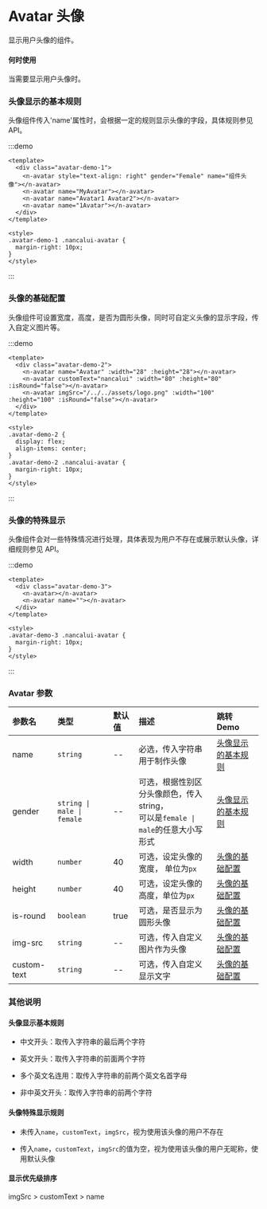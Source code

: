 # Avatar 头像

显示用户头像的组件。

#### 何时使用

当需要显示用户头像时。

### 头像显示的基本规则

头像组件传入'name'属性时，会根据一定的规则显示头像的字段，具体规则参见 API。

:::demo

```vue
<template>
  <div class="avatar-demo-1">
    <n-avatar style="text-align: right" gender="Female" name="组件头像"></n-avatar>
    <n-avatar name="MyAvatar"></n-avatar>
    <n-avatar name="Avatar1 Avatar2"></n-avatar>
    <n-avatar name="1Avatar"></n-avatar>
  </div>
</template>

<style>
.avatar-demo-1 .nancalui-avatar {
  margin-right: 10px;
}
</style>
```

:::

### 头像的基础配置

头像组件可设置宽度，高度，是否为圆形头像，同时可自定义头像的显示字段，传入自定义图片等。

:::demo

```vue
<template>
  <div class="avatar-demo-2">
    <n-avatar name="Avatar" :width="28" :height="28"></n-avatar>
    <n-avatar customText="nancalui" :width="80" :height="80" :isRound="false"></n-avatar>
    <n-avatar imgSrc="/../../assets/logo.png" :width="100" :height="100" :isRound="false"></n-avatar>
  </div>
</template>

<style>
.avatar-demo-2 {
  display: flex;
  align-items: center;
}
.avatar-demo-2 .nancalui-avatar {
  margin-right: 10px;
}
</style>
```

:::

### 头像的特殊显示

头像组件会对一些特殊情况进行处理，具体表现为用户不存在或展示默认头像，详细规则参见 API。

:::demo

```vue
<template>
  <div class="avatar-demo-3">
    <n-avatar></n-avatar>
    <n-avatar name=""></n-avatar>
  </div>
</template>

<style>
.avatar-demo-3 .nancalui-avatar {
  margin-right: 10px;
}
</style>
```

:::

### Avatar 参数

| 参数名      | 类型                       | 默认值 | 描述                                                                                | 跳转 Demo                                 |
| :---------- | :------------------------- | :----- | :---------------------------------------------------------------------------------- | :---------------------------------------- |
| name        | `string`                   | --     | 必选，传入字符串用于制作头像                                                        | [头像显示的基本规则](#头像显示的基本规则) |
| gender      | `string \| male \| female` | --     | 可选，根据性别区分头像颜色，传入 string，<br>可以是`female \| male`的任意大小写形式 | [头像显示的基本规则](#头像显示的基本规则) |
| width       | `number`                   | 40     | 可选，设定头像的宽度， 单位为`px`                                                   | [头像的基础配置](#头像的基础配置)         |
| height      | `number`                   | 40     | 可选，设定头像的高度，单位为`px`                                                    | [头像的基础配置](#头像的基础配置)         |
| is-round    | `boolean`                  | true   | 可选，是否显示为圆形头像                                                            | [头像的基础配置](#头像的基础配置)         |
| img-src     | `string`                   | --     | 可选，传入自定义图片作为头像                                                        | [头像的基础配置](#头像的基础配置)         |
| custom-text | `string`                   | --     | 可选，传入自定义显示文字                                                            | [头像的基础配置](#头像的基础配置)         |

### 其他说明

#### 头像显示基本规则

- 中文开头：取传入字符串的最后两个字符

- 英文开头：取传入字符串的前面两个字符

- 多个英文名连用：取传入字符串的前两个英文名首字母

- 非中英文开头：取传入字符串的前两个字符

#### 头像特殊显示规则

- 未传入`name`，`customText`，`imgSrc`，视为使用该头像的用户不存在

- 传入`name`，`customText`，`imgSrc`的值为空，视为使用该头像的用户无昵称，使用默认头像

#### 显示优先级排序

imgSrc > customText > name
